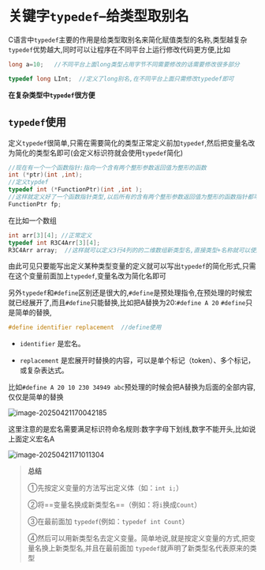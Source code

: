 # 关键字`typedef`–给类型取别名

C语言中`typedef`主要的作用是给类型取别名来简化赋值类型的名称,类型越复杂`typedef`优势越大,同时可以让程序在不同平台上运行修改代码更方便,比如

```c
long a=10;   //不同平台上面long类型占用字节不同需要修改的话需要修改很多部分

typedef long LInt;  //定义了long别名,在不同平台上面只需修改typedef即可
```

**在复杂类型中`typedef`很方便**

## `typedef`使用

定义`typedef`很简单,只需在需要简化的类型正常定义前加`typedef`,然后把变量名改为简化的类型名即可(会定义标识符就会使用`typedef`简化)

```c
//现在有一个一个函数指针:指向一个含有两个整形参数返回值为整形的函数
int (*ptr)(int ,int);
//定义typdef
typedef int (*FunctionPtr)(int ,int );
//这样就定义好了一个函数指针类型,以后所有的含有两个整形参数返回值为整形的函数指针都可以用类型FunctionPtr定义
FunctionPtr fp;
```



在比如一个数组
```c
int arr[3][4]; //正常定义
typedef int R3C4Arr[3][4];
R3C4Arr array;  //这样就可以定义3行4列的的二维数组新类型名,直接类型+名称就可以使用了
```

由此可见只要能写出定义某种类型变量的定义就可以写出`typedef`的简化形式,只需在这个变量前面加上`typedef`,变量名改为简化名即可

另外`typedef`和`#define`区别还是很大的,`#define`是预处理指令,在预处理的时候宏就已经展开了,而且`#define`只能替换,比如把A替换为20$:$`#define A 20`
`#define`只是简单的替换,

```c
#define identifier replacement  //define使用
```

- `identifier` 是宏名。

- `replacement` 是宏展开时替换的内容，可以是单个标记（token）、多个标记，或复杂表达式。

比如`#define A 20 10 230 34949 abc`预处理的时候会把A替换为后面的全部内容,仅仅是简单的替换

![image-20250421170042185](https://gitee.com/hulu135289/Typora/raw/master/img/20250421170049575.png)

这里注意的是宏名需要满足标识符命名规则:数字字母下划线,数字不能开头,比如说上面定义宏名A

![image-20250421171011304](https://gitee.com/hulu135289/Typora/raw/master/img/20250421171011498.png)



> **总结**
>
> ①先按定义变量的方法写出定义体（如：`int i;`）
>
> ②将==变量名换成新类型名==（例如：将`i`换成`Count`）
>
> ③在最前面加 `typedef`(例如：`typedef int Count`）
>
> ④然后可以用新类型名去定义变量。简单地说,就是按定义变量的方式,把变量名换上新类型名,并且在最前面加 `typedef`就声明了新类型名代表原来的类型